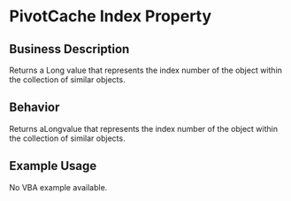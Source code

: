 # PivotCache Index Property

## Business Description
Returns a Long value that represents the index number of the object within the collection of similar objects.

## Behavior
Returns aLongvalue that represents the index number of the object within the collection of similar objects.

## Example Usage
No VBA example available.